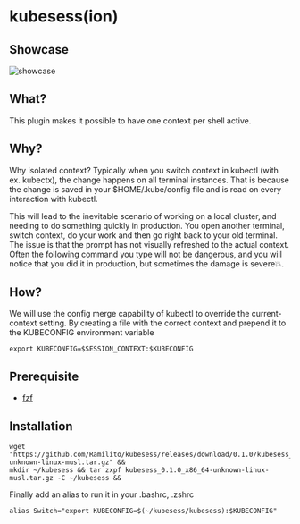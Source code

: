 # kubesess(ion)

## Showcase

![showcase](https://rentarami.se/assets/images/posts/kube_context.gif)

## What?
This plugin makes it possible to have one context per shell active.

## Why?
Why isolated context?
Typically when you switch context in kubectl (with ex. kubectx), the change happens on all terminal instances. 
That is because the change is saved in your $HOME/.kube/config file and is read on every interaction with kubectl.

This will lead to the inevitable scenario of working on a local cluster, and needing to do something quickly in production. 
You open another terminal, switch context, do your work and then go right back to your old terminal. 
The issue is that the prompt has not visually refreshed to the actual context. 
Often the following command you type will not be dangerous, and you will notice that you did it in production, but sometimes the damage is severe💥.

## How?
We will use the config merge capability of kubectl to override the current-context setting.
By creating a file with the correct context and prepend it to the KUBECONFIG environment variable 

```
export KUBECONFIG=$SESSION_CONTEXT:$KUBECONFIG
```

## Prerequisite
  * [fzf](https://github.com/junegunn/fzf)

## Installation
```
wget "https://github.com/Ramilito/kubesess/releases/download/0.1.0/kubesess_0.1.0_x86_64-unknown-linux-musl.tar.gz" &&
mkdir ~/kubesess && tar zxpf kubesess_0.1.0_x86_64-unknown-linux-musl.tar.gz -C ~/kubesess &&
```

Finally add an alias to run it in your .bashrc, .zshrc
```
alias Switch="export KUBECONFIG=$(~/kubesess/kubesess):$KUBECONFIG"
```


